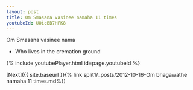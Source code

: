 ```yaml
---
layout: post
title: Om Smasana vasinee namaha 11 times
youtubeId: UOicBB7HFK8
---
```

 
 
Om Smasana vasinee nama 
 
 -  Who lives in the cremation ground 
 
  
 
  
 
 
 
 
 
 


{% include youtubePlayer.html id=page.youtubeId %}
 
[Next]({{ site.baseurl }}{% link  split1/_posts/2012-10-16-Om bhagawathe namaha 11 times.md%})
 

